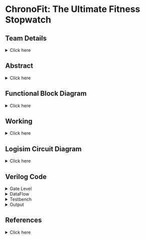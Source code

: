 # ChronoFit: The Ultimate Fitness Stopwatch

## Team Details
<details>
  <summary> Click here </summary>

  > Semester: 3rd Sem B. Tech. CSE

  > Section: S2

  > Team ID: S2-T5

  > Member-1: Atharv Rajurkar, 231CS215, atharvrajurkar.231cs215@nitk.edu.in

  > Member-2: Manish Agarwal, 231CS232, manishagarwal.231cs232@nitk.edu.in

  > Member-3: Saksham Parmar, 231CS253, sakshamparmar.231cs253@nitk.edu.in
</details>

## Abstract
<details>
  <summary>Click here</summary>
  
  ### Motivation
  
  > 
In today’s fast-paced world, maintaining a healthy lifestyle is challenging, particularly due
to the high cost of advanced fitness technology. ChronoFit helps in solving this problem by
contributing to foster a healthier, more active lifestyle in a practical and accessible manner for
college students and beyond.



 ### Problem Statement

  >
The ChronoFit project aims to develop a digital stopwatch that not only functions as a conventional lap timer but also provides fitness insights such as calorie count, heart rate estimates,
and speed tracking—all without the use of physical sensors. By utilizing average data and
user inputs (such as weight, distance covered, age, and type of activity), ChronoFit will deliver
a unique, sensor-free approach to fitness monitoring.


### Features


•  **Implementing Stopwatch with Lap Timer**:</t>   
  > Standard stopwatch functionality to track time. Ability to record and display multiple lap times.

• **Calorie Calculation**:
  > Estimates calories burned based on user inputs (weight, age, type of activity) using established formulas.
 
• **Heart Rate Estimation**:
  > Calculates estimated heart rate based on age and activity level using standard equations.

• **Speed Tracking**:
  > Calculates average speed.


</details>
  


## Functional Block Diagram
<details>
  <summary> Click here </summary>
  
 ![block_diagram](https://github.com/user-attachments/assets/8256d4ca-b630-43bc-86f8-6f9e13b05982)




</details>

## Working
<details>
  <summary>Click here</summary>

  ### Main Circuit's Working
  In this project model, users input their Weight, Resting Heart Rate(RHR) and Distance along with selecting a specific type of physical activity (namely Walking, Running or Cycling) to receive data upon certain physical attributes after performing the said activity. Once the activity is selected using a switch (which also acts as the start-stop switch for the stopwatch clock), simultaneously the sequential block of the circuit is triggered which is used to track the duration of the activity. The inputs of the users are stored in registers which relay the necessary data further to the respective modules.
  To enter the data of a new user, a reset switch is used which resets the stored values of all the registers to zero, since we have used low level trigger registers here. This allows us to change the data as we require for the new user after which we can toggle the reset switch back to zero to calculate the data for the new user.

The following components are used for the implementation of all the modules:
	
>  1) Adder
>  2) Multiplier
>  3) Multiplexer
>  4) Basic logic gates like OR, AND, NOT gates
>  5) Registers
>  6) JK flip flops

The following modules are used in the circuit: 

#### Calorie Counter
This processing unit takes time, type of activity and weight of the person as the input and provides the calories burned by the user while performing the activity. At a time only one activity can be selected. According to the activity selected, the MET(Metabolic Equivalent of Task) data is then further passed in the unit for processing. MET values are 10(1010) for running, 5(0101) for walking and 8(1000) for cycling. The ongoing time, MET and weight are multiplied together using the formula:
				
    Calorie Counter = time(seconds) * MET * weight(kgs)
The time and MET value is first passed into the 10 bit by 8 bit multiplier and then the output of this multiplier is passed along with the weight of the person to another 10 bit by 8 bit multiplier to generate the amount of Calories burned.

#### Speed Calculator
This unit takes the current time and amount of distance travelled in that time as input. In practical applications, distance can be measured in real time using a GPS sensor, however, due to the limited scope of theory for the given project, using sensors is not recommended. Therefore, we first give the total distance covered by the user as input using switches and then note the time taken by the user to cover the said distance using the stopwatch. 

The module therefore provides us with the actual speed only after the stopwatch for an activity has been turned off using the following formula. It divides the distance and time using an 8 bit by 6 bit divider circuit to generate the speed according to the formula:
				
    Speed = distance(meters)/time taken by the activity(seconds)

  The computation is done using a division circuit.

#### Heart Rate Estimator
This module takes in the initial or the Resting Heart Rate(RHR) of the user before performing the activity and outputs the heartbeat of the user after they have performed the given activity.
The inputs to the module block are: RHR, Weight and the output speed of the _Speed Calculator_ module. The output Target Heart Rate can then be computed using the following formula: 
				
    Target Heart Rate(THR) = RHR + (weight/2) + (speed/3)
It uses two division circuits and two adder circuits to generate the output.

#### Sequential
The sequential module consists of the components required for tracking down the time for which a particular activity has been performed. The inputs to the Sequential block consist of the timed activities and one reset button. The output consists of the activity which was being performed and the time for which it was being performed. 
The main component used inside the sequential block is a mod 60 counter clock. This clock is created using a 6-bit asynchronous counter produced using JK- flip flops.
The input activities are used as the start-stop switch for the counter clock such that if any of the three activities are switched on, the counter clock is activated and if all the three activites are switched to zero, then the clock is paused at whatever time has passed till then.
The reset button is used to reset the timer to zero. Also, since this is a minute timer, or a mod 60 counter, it also automatically resets back to zero when the counter reaches 60. 

The activity which was being performed for the given time is stored in a register because if we were to feed the activity inputs directly into the combinational modules for the calculations, then as soon as the input activities are toggled to zero, the data for the activities passed to the combinational circuits would turn to zero too. To overcome this difficulty, I used a rising edge register which stores the value of the activity which was being performed before the timer went back to zero. This way the value stored in the register is overwritten only when the activity input goes from 0 to 1, in which case the new activity would be stored in the register, which is then passed onto the further circuits for calculations.

![flowchart](https://github.com/user-attachments/assets/44fb8f55-8d3e-4a9c-a1df-5f3381887972)


#### Functional Table(Sample Cases)
| Seconds | RHR | Weight | Distance | Activity | Reset | Calories (Run) | Calories (Walk) | Calories (Cycle) | THR | Speed |
|:-------:|:---:|:------:|:--------:|:--------:|:-----:|:--------------:|:---------------:|:----------------:|:---:|:-----:|
|000101|0111100|1000110|1100100|100|0|11011010110|0000000000000|0000000000000|01100101|00010100|
|001000|0111100|1000110|1100100|010|0|11011010110|0101011110000|0000000000000|01100001|00000111|
|001010|0111100|1000110|1100100|001|0|11011010110|1000110000000|1010111100000|01100000|00000100|
|000001|0000000|0000000|0000000|000|1|00000000000|0000000000000|0000000000000|01010100|11111111|
</details>

<!-- Fourth Section -->
## Logisim Circuit Diagram
<details>
  <summary>Click here</summary>

#### Main Circuit Diagram
 ![ChronoFit](https://github.com/user-attachments/assets/085a8d99-86e6-448e-b190-dce732be354a)
#### Calorie Calculator Module
![CaloCalc](https://github.com/user-attachments/assets/2359c578-6ed6-4ac1-b910-b31921a7b523)
#### Speed Calculator Module
![SpeedCalc](https://github.com/user-attachments/assets/ce588654-d92e-48d2-866b-88337b47ba6d)
#### Heart Rate Estimator Module
![HRcalc](https://github.com/user-attachments/assets/76bece36-5ec0-45c7-b5df-4b1db718c326)
#### Sequential Module
![Sequential](https://github.com/user-attachments/assets/a9d8659c-8432-4afb-9ce4-52932ae8ffd8)
#### Counter Clock Used in Sequential Module 
![CounterClock](https://github.com/user-attachments/assets/e12adf79-bf0e-4bcf-a6eb-0d6a2fc1a2f0)
#### Multiplier Circuit
![Multiplier](https://github.com/user-attachments/assets/85453ef2-b4f2-4b91-a96b-4427dfe4b022)
#### Divider Circuit
![Divider](https://github.com/user-attachments/assets/885f3152-a40f-4360-981e-adc0051be0a1)
#### Processing Unit used in Divider
![ProcessUnit](https://github.com/user-attachments/assets/e67d0fe7-eec0-4678-aa54-d34cd9491acf)


</details>

<!-- Fifth Section -->
## Verilog Code
<details>
	<summary>Gate Level</summary>
	
	module full_adder(
	    input A, B, Cin,
	    output Sum, Cout
	);
	    wire AxorB, AB_and, AxorB_Cin_and;
	    
	    // Sum calculation: Sum = A ⊕ B ⊕ Cin
	    xor (AxorB, A, B);          // A ⊕ B
	    xor (Sum, AxorB, Cin);      // (A ⊕ B) ⊕ Cin
	
	    // Carry-out calculation: Cout = (A AND B) OR (Cin AND (A ⊕ B))
	    and (AB_and, A, B);                 // A AND B
	    and (AxorB_Cin_and, AxorB, Cin);    // (A ⊕ B) AND Cin
	    or (Cout, AB_and, AxorB_Cin_and);   // (A AND B) OR ((A ⊕ B) AND Cin)
	endmodule
	
	module multiplier_8bit (
	    input [7:0] A, B,
	    output [15:0] product
	);
	    wire [7:0] p0, p1, p2, p3, p4, p5, p6, p7;
	    wire [7:0] s1, s2, s3, s4, s5, s6, s7;
	    wire c1, c2, c3, c4, c5, c6, c7, c8, c9, c10, c11, c12, c13, c14, c15, c16, c17, c18;
	
	    // Partial products generation using AND gates
	    and (p0[0], A[0], B[0]); and (p0[1], A[1], B[0]); and (p0[2], A[2], B[0]); and (p0[3], A[3], B[0]);
	    and (p0[4], A[4], B[0]); and (p0[5], A[5], B[0]); and (p0[6], A[6], B[0]); and (p0[7], A[7], B[0]);
	
	    and (p1[0], A[0], B[1]); and (p1[1], A[1], B[1]); and (p1[2], A[2], B[1]); and (p1[3], A[3], B[1]);
	    and (p1[4], A[4], B[1]); and (p1[5], A[5], B[1]); and (p1[6], A[6], B[1]); and (p1[7], A[7], B[1]);
	
	    and (p2[0], A[0], B[2]); and (p2[1], A[1], B[2]); and (p2[2], A[2], B[2]); and (p2[3], A[3], B[2]);
	    and (p2[4], A[4], B[2]); and (p2[5], A[5], B[2]); and (p2[6], A[6], B[2]); and (p2[7], A[7], B[2]);
	
	    and (p3[0], A[0], B[3]); and (p3[1], A[1], B[3]); and (p3[2], A[2], B[3]); and (p3[3], A[3], B[3]);
	    and (p3[4], A[4], B[3]); and (p3[5], A[5], B[3]); and (p3[6], A[6], B[3]); and (p3[7], A[7], B[3]);
	
	    and (p4[0], A[0], B[4]); and (p4[1], A[1], B[4]); and (p4[2], A[2], B[4]); and (p4[3], A[3], B[4]);
	    and (p4[4], A[4], B[4]); and (p4[5], A[5], B[4]); and (p4[6], A[6], B[4]); and (p4[7], A[7], B[4]);
	
	    and (p5[0], A[0], B[5]); and (p5[1], A[1], B[5]); and (p5[2], A[2], B[5]); and (p5[3], A[3], B[5]);
	    and (p5[4], A[4], B[5]); and (p5[5], A[5], B[5]); and (p5[6], A[6], B[5]); and (p5[7], A[7], B[5]);
	
	    and (p6[0], A[0], B[6]); and (p6[1], A[1], B[6]); and (p6[2], A[2], B[6]); and (p6[3], A[3], B[6]);
	    and (p6[4], A[4], B[6]); and (p6[5], A[5], B[6]); and (p6[6], A[6], B[6]); and (p6[7], A[7], B[6]);
	
	    and (p7[0], A[0], B[7]); and (p7[1], A[1], B[7]); and (p7[2], A[2], B[7]); and (p7[3], A[3], B[7]);
	    and (p7[4], A[4], B[7]); and (p7[5], A[5], B[7]); and (p7[6], A[6], B[7]); and (p7[7], A[7], B[7]);
	
	    // Assigning LSB to product
	    assign product[0] = p0[0];
	
	    // Stage 1
	    full_adder fa1 (.A(p0[1]), .B(p1[0]), .Cin(1'b0), .Sum(product[1]), .Cout(c1));
	    full_adder fa2 (.A(p0[2]), .B(p1[1]), .Cin(c1), .Sum(s1[0]), .Cout(c2));
	    full_adder fa3 (.A(p0[3]), .B(p1[2]), .Cin(c2), .Sum(s1[1]), .Cout(c3));
	    full_adder fa4 (.A(p0[4]), .B(p1[3]), .Cin(c3), .Sum(s1[2]), .Cout(c4));
	    full_adder fa5 (.A(p0[5]), .B(p1[4]), .Cin(c4), .Sum(s1[3]), .Cout(c5));
	    full_adder fa6 (.A(p0[6]), .B(p1[5]), .Cin(c5), .Sum(s1[4]), .Cout(c6));
	    full_adder fa7 (.A(p0[7]), .B(p1[6]), .Cin(c6), .Sum(s1[5]), .Cout(c7));
	    full_adder fa8 (.A(1'b0), .B(p1[7]), .Cin(c7), .Sum(s1[6]), .Cout(s1[7]));
	
	        // Stage 2
	    full_adder fa9  (.A(s1[0]), .B(p2[0]), .Cin(1'b0),   .Sum(product[2]), .Cout(c8));
	    full_adder fa10 (.A(s1[1]), .B(p2[1]), .Cin(c8),    .Sum(s2[0]), .Cout(c9));
	    full_adder fa11 (.A(s1[2]), .B(p2[2]), .Cin(c9),    .Sum(s2[1]), .Cout(c10));
	    full_adder fa12 (.A(s1[3]), .B(p2[3]), .Cin(c10),   .Sum(s2[2]), .Cout(c11));
	    full_adder fa13 (.A(s1[4]), .B(p2[4]), .Cin(c11),   .Sum(s2[3]), .Cout(c12));
	    full_adder fa14 (.A(s1[5]), .B(p2[5]), .Cin(c12),   .Sum(s2[4]), .Cout(c13));
	    full_adder fa15 (.A(s1[6]), .B(p2[6]), .Cin(c13),   .Sum(s2[5]), .Cout(c14));
	    full_adder fa16 (.A(s1[7]), .B(p2[7]), .Cin(c14),   .Sum(s2[6]), .Cout(s2[7]));
	
	        // Stage 3
	    full_adder fa17 (.A(s2[0]), .B(p3[0]), .Cin(1'b0),   .Sum(product[3]), .Cout(c15));
	    full_adder fa18 (.A(s2[1]), .B(p3[1]), .Cin(c15),   .Sum(s3[0]), .Cout(c16));
	    full_adder fa19 (.A(s2[2]), .B(p3[2]), .Cin(c16),   .Sum(s3[1]), .Cout(c17));
	    full_adder fa20 (.A(s2[3]), .B(p3[3]), .Cin(c17),   .Sum(s3[2]), .Cout(c18));
	    full_adder fa21 (.A(s2[4]), .B(p3[4]), .Cin(c18),   .Sum(s3[3]), .Cout(c19));
	    full_adder fa22 (.A(s2[5]), .B(p3[5]), .Cin(c19),   .Sum(s3[4]), .Cout(c20));
	    full_adder fa23 (.A(s2[6]), .B(p3[6]), .Cin(c20),   .Sum(s3[5]), .Cout(c21));
	    full_adder fa24 (.A(s2[7]), .B(p3[7]), .Cin(c21),   .Sum(s3[6]), .Cout(s3[7]));
	
	        // Stage 4
	    full_adder fa25 (.A(s3[0]), .B(p4[0]), .Cin(1'b0),   .Sum(product[4]), .Cout(c22));
	    full_adder fa26 (.A(s3[1]), .B(p4[1]), .Cin(c22),   .Sum(s4[0]), .Cout(c23));
	    full_adder fa27 (.A(s3[2]), .B(p4[2]), .Cin(c23),   .Sum(s4[1]), .Cout(c24));
	    full_adder fa28 (.A(s3[3]), .B(p4[3]), .Cin(c24),   .Sum(s4[2]), .Cout(c25));
	    full_adder fa29 (.A(s3[4]), .B(p4[4]), .Cin(c25),   .Sum(s4[3]), .Cout(c26));
	    full_adder fa30 (.A(s3[5]), .B(p4[5]), .Cin(c26),   .Sum(s4[4]), .Cout(c27));
	    full_adder fa31 (.A(s3[6]), .B(p4[6]), .Cin(c27),   .Sum(s4[5]), .Cout(c28));
	    full_adder fa32 (.A(s3[7]), .B(p4[7]), .Cin(c28),   .Sum(s4[6]), .Cout(s4[7]));
	
	        // Stage 5
	    full_adder fa33 (.A(s4[0]), .B(p5[0]), .Cin(1'b0),   .Sum(product[5]), .Cout(c29));
	    full_adder fa34 (.A(s4[1]), .B(p5[1]), .Cin(c29),   .Sum(s5[0]), .Cout(c30));
	    full_adder fa35 (.A(s4[2]), .B(p5[2]), .Cin(c30),   .Sum(s5[1]), .Cout(c31));
	    full_adder fa36 (.A(s4[3]), .B(p5[3]), .Cin(c31),   .Sum(s5[2]), .Cout(c32));
	    full_adder fa37 (.A(s4[4]), .B(p5[4]), .Cin(c32),   .Sum(s5[3]), .Cout(c33));
	    full_adder fa38 (.A(s4[5]), .B(p5[5]), .Cin(c33),   .Sum(s5[4]), .Cout(c34));
	    full_adder fa39 (.A(s4[6]), .B(p5[6]), .Cin(c34),   .Sum(s5[5]), .Cout(c35));
	    full_adder fa40 (.A(s4[7]), .B(p5[7]), .Cin(c35),   .Sum(s5[6]), .Cout(s5[7]));
	
	        // Stage 6
	    full_adder fa41 (.A(s5[0]), .B(p6[0]), .Cin(1'b0),   .Sum(product[6]), .Cout(c36));
	    full_adder fa42 (.A(s5[1]), .B(p6[1]), .Cin(c36),   .Sum(s6[0]), .Cout(c37));
	    full_adder fa43 (.A(s5[2]), .B(p6[2]), .Cin(c37),   .Sum(s6[1]), .Cout(c38));
	    full_adder fa44 (.A(s5[3]), .B(p6[3]), .Cin(c38),   .Sum(s6[2]), .Cout(c39));
	    full_adder fa45 (.A(s5[4]), .B(p6[4]), .Cin(c39),   .Sum(s6[3]), .Cout(c40));
	    full_adder fa46 (.A(s5[5]), .B(p6[5]), .Cin(c40),   .Sum(s6[4]), .Cout(c41));
	    full_adder fa47 (.A(s5[6]), .B(p6[6]), .Cin(c41),   .Sum(s6[5]), .Cout(c42));
	    full_adder fa48 (.A(s5[7]), .B(p6[7]), .Cin(c42),   .Sum(s6[6]), .Cout(s6[7]));
	
	        // Stage 7
	    full_adder fa49 (.A(s6[0]), .B(p7[0]), .Cin(1'b0),   .Sum(product[7]), .Cout(c43));
	    full_adder fa50 (.A(s6[1]), .B(p7[1]), .Cin(c43),   .Sum(product[8]), .Cout(c44));
	    full_adder fa51 (.A(s6[2]), .B(p7[2]), .Cin(c44),   .Sum(product[9]), .Cout(c45));
	    full_adder fa52 (.A(s6[3]), .B(p7[3]), .Cin(c45),   .Sum(product[10]), .Cout(c46));
	    full_adder fa53 (.A(s6[4]), .B(p7[4]), .Cin(c46),   .Sum(product[11]), .Cout(c47));
	    full_adder fa54 (.A(s6[5]), .B(p7[5]), .Cin(c47),   .Sum(product[12]), .Cout(c48));
	    full_adder fa55 (.A(s6[6]), .B(p7[6]), .Cin(c48),   .Sum(product[13]), .Cout(c49));
	    full_adder fa56 (.A(s6[7]), .B(p7[7]), .Cin(c49),   .Sum(product[14]), .Cout(product[15]));
	    
	endmodule
	
	module adder_8bit(
	    input [7:0] A,       // 8-bit input A
	    input [7:0] B,       // 8-bit input B
	    input Cin,           // Carry-in
	    output [7:0] Sum,    // 8-bit Sum output
	    output Cout          // Carry-out
	);
	    wire [7:0] carry;    // Intermediate carries between the stages
	    
	    // First bit addition (least significant bit)
	    full_adder fa0 (
	        .A(A[0]), 
	        .B(B[0]), 
	        .Cin(Cin), 
	        .Sum(Sum[0]), 
	        .Cout(carry[0])
	    );
	    
	    // Remaining bits addition
	    genvar i;
	    generate
	        for (i = 1; i < 8; i = i + 1) begin: full_adder_stage
	            full_adder fa (
	                .A(A[i]), 
	                .B(B[i]), 
	                .Cin(carry[i-1]), 
	                .Sum(Sum[i]), 
	                .Cout(carry[i])
	            );
	        end
	    endgenerate
	
	    // Carry-out of the final adder stage
	    assign Cout = carry[7];
	endmodule
	
	module multiplier_16x8bit (
	    input [15:0] A,        // 16-bit input A (Multiplicand)
	    input [7:0] B,         // 8-bit input B (Multiplier)
	    output reg [23:0] P    // 24-bit product output (16-bit A * 8-bit B)
	);
	
	    always @(*) begin
	        // Perform direct multiplication
	        P = A * B;  // Direct multiplication
	    end
	endmodule
	
	
	module Divider_8bit (
	    input [7:0] A,       // 8-bit numerator (dividend)
	    input [7:0] B,       // 8-bit denominator (divisor)
	    output reg [7:0] Q   // 8-bit quotient
	);
	
	    always @(*) begin
	        // Check for division by zero
	        if (B == 8'b0) begin
	            Q = 8'b0;   // Set quotient to 0 in case of division by zero
	        end else begin
	            // Perform division
	            Q = A / B;  // Quotient
	        end
	    end
	
	endmodule
	
	module fitness_tracker (
	    input wire clk,          // Clock signal
	    input wire rst,          // Reset signal
	    input wire [7:0] RHR,  // 8-bit Resting heart rate
	    input wire [7:0] weight,      // 8-bit Weight input
	    input wire [7:0] age,         // 8-bit Age input
	    input wire [7:0] distance,    // 8-bit Distance input
	    input wire Run,         // Activity 1 button input
	    input wire Walk,         // Activity 2 button input
	    input wire Cycle,         // Activity 3 button input
	    output wire [7:0] seconds_Run, // Time spent on activity 1 (8-bit)
	    output wire [7:0] seconds_Walk, // Time spent on activity 2 (8-bit)
	    output wire [7:0] seconds_Cycle, // Time spent on activity 3 (8-bit)
	    output wire [23:0] calories_Run, // Calories burned in activity 1
	    output wire [23:0] calories_Walk, // Calories burned in activity 2
	    output wire [23:0] calories_Cycle, // Calories burned in activity 3
	    output wire [7:0] speed,       // Speed calculation
	    output wire [7:0] THR    // THR calculation
	);
	
	// Instantiate the stopwatch module to track time for each activity
	fitness_stopwatch stopwatch_inst (
	    .clk(clk),
	    .rst(rst),
	    .RHR(RHR),
	    .weight(weight),
	    .age(age),
	    .distance(distance),
	    .Run(Run),
	    .Walk(Walk),
	    .Cycle(Cycle),
	    .seconds_Run(seconds_Run),
	    .seconds_Walk(seconds_Walk),
	    .seconds_Cycle(seconds_Cycle)
	);
	
	// Instantiate the calorie calculator module to calculate calories burned
	calorie_calculator calorie_calc_inst (
	    .weight(weight),
	    .time_a1(seconds_Run),
	    .time_a2(seconds_Walk),
	    .time_a3(seconds_Cycle),
	    .calories_Run(calories_Run),
	    .calories_Walk(calories_Walk),
	    .calories_Cycle(calories_Cycle)
	);
	
	// Instantiate the speed calculator module to calculate the speed
	speed_calculator speed_calc_inst (
	    .distance(distance),
	    .time_a1(seconds_Run),
	    .time_a2(seconds_Walk),
	    .time_a3(seconds_Cycle),
	    .speed(speed)
	);
	
	// Instantiate the THR calculator module to calculate the THR
	THR_calculator THR_calc_inst (
	    .RHR(RHR),
	    .weight(weight),
	    .speed(speed),
	    .THR(THR)
	);
	
	endmodule
	
	
	// Stopwatch Submodule to track activity time
	module fitness_stopwatch (
	    input wire clk,
	    input wire rst,
	    input wire [7:0] RHR,
	    input wire [7:0] weight,
	    input wire [7:0] age,
	    input wire [7:0] distance,
	    input wire Run,
	    input wire Walk,
	    input wire Cycle,
	    output reg [7:0] seconds_Run,  // Time counter for activity 1
	    output reg [7:0] seconds_Walk,  // Time counter for activity 2
	    output reg [7:0] seconds_Cycle   // Time counter for activity 3
	);
	
	reg [7:0] counter_a1, counter_a2, counter_a3;
	
	always @(posedge clk or posedge rst) begin
	    if (rst) begin
	        counter_a1 <= 8'd0;
	        counter_a2 <= 8'd0;
	        counter_a3 <= 8'd0;
	        seconds_Run <= 8'd0;
	        seconds_Walk <= 8'd0;
	        seconds_Cycle <= 8'd0;
	    end else begin
	        // Activity 1 time tracking
	        if (Run) begin
	            if (counter_a1 < 8'd59)
	                counter_a1 <= counter_a1 + 1;
	            else
	                counter_a1 <= 8'd0;  // Reset counter after 59 seconds
	        end
	        seconds_Run <= counter_a1;
	
	        // Activity 2 time tracking
	        if (Walk) begin
	            if (counter_a2 < 8'd59)
	                counter_a2 <= counter_a2 + 1;
	            else
	                counter_a2 <= 8'd0;
	        end
	        seconds_Walk <= counter_a2;
	
	        // Activity 3 time tracking
	        if (Cycle) begin
	            if (counter_a3 < 8'd59)
	                counter_a3 <= counter_a3 + 1;
	            else
	                counter_a3 <= 8'd0;
	        end
	        seconds_Cycle <= counter_a3;
	    end
	end
	
	endmodule
	
	
	
	module calorie_calculator (
	    input wire [7:0] weight,       // User's weight
	    input wire [7:0] time_a1,      // Time spent on activity 1
	    input wire [7:0] time_a2,      // Time spent on activity 2
	    input wire [7:0] time_a3,      // Time spent on activity 3
	    output reg [23:0] calories_Run, // Calories burned in activity 1
	    output reg [23:0] calories_Walk, // Calories burned in activity 2
	    output reg [23:0] calories_Cycle   // Calories burned in activity 3
	);
	
	    // Constants for calorie calculation, explicitly defined as 8 bits
	    localparam [7:0] constant_a1 = 8'd10;  // Constant for activity 1
	    localparam [7:0] constant_a2 = 8'd5;  // Constant for activity 2
	    localparam [7:0] constant_a3 = 8'd8; // Constant for activity 3
	
	    wire [15:0] weight_time_a1; // Intermediate product for activity 1
	    wire [15:0] weight_time_a2; // Intermediate product for activity 2
	    wire [15:0] weight_time_a3; // Intermediate product for activity 3
	
	    // Instantiate the multipliers for the first stage (8x8 -> 16)
	    multiplier_8bit mult_a1 (
	        .A(weight),          // User's weight
	        .B(constant_a1),    // Activity 1 constant
	        .product(weight_time_a1)   // Output product for activity 1
	    );
	
	    multiplier_8bit mult_a2 (
	        .A(weight),          // User's weight
	        .B(constant_a2),    // Activity 2 constant
	        .product(weight_time_a2)   // Output product for activity 2
	    );
	
	    multiplier_8bit mult_a3 (
	        .A(weight),          // User's weight
	        .B(constant_a3),    // Activity 3 constant
	        .product(weight_time_a3)   // Output product for activity 3
	    );
	
	    // Now instantiate the second stage of multipliers (16x8 -> 24)
	    wire [23:0] final_calories_Run, final_calories_Walk, final_calories_Cycle;
	
	    multiplier_16x8bit final_mult_a1 (
	        .A(weight_time_a1),  // Intermediate product (16 bits)
	        .B(time_a1),         // Time spent on activity 1 (8 bits)
	        .P(final_calories_Run) // Final calories burned in activity 1 (24 bits)
	    );
	
	    multiplier_16x8bit final_mult_a2 (
	        .A(weight_time_a2),  // Intermediate product (16 bits)
	        .B(time_a2),         // Time spent on activity 2 (8 bits)
	        .P(final_calories_Walk) // Final calories burned in activity 2 (24 bits)
	    );
	
	    multiplier_16x8bit final_mult_a3 (
	        .A(weight_time_a3),  // Intermediate product (16 bits)
	        .B(time_a3),         // Time spent on activity 3 (8 bits)
	        .P(final_calories_Cycle) // Final calories burned in activity 3 (24 bits)
	    );
	
	    // Assign the final calories to the outputs
	    always @(*) begin
	        calories_Run = final_calories_Run; // Calories burned in activity 1
	        calories_Walk = final_calories_Walk; // Calories burned in activity 2
	        calories_Cycle = final_calories_Cycle; // Calories burned in activity 3
	    end
	
	endmodule
	
	module speed_calculator (
	    input wire [7:0] distance,    // Distance travelled
	    input wire [7:0] time_a1,     // Time spent on activity 1
	    input wire [7:0] time_a2,     // Time spent on activity 2
	    input wire [7:0] time_a3,     // Time spent on activity 3
	    output reg [7:0] speed        // Calculated speed (distance / time)
	);
	
	    wire [7:0] time_sum_1;  // Intermediate sum of time_a1 + time_a2
	    wire [7:0] total_time;   // Total time (time_sum_1 + time_a3)
	    wire [7:0] final_speed;
	
	    // Instantiate the first adder (time_a1 + time_a2) with carry-in as 0
	    adder_8bit adder1 (
	        .A(time_a1),
	        .B(time_a2),
	        .Cin(1'b0),         // Carry-in set to 0
	        .Sum(time_sum_1),
	        .Cout()             // Unused carry-out
	    );
	
	    // Instantiate the second adder (time_sum_1 + time_a3) with carry-in as 0
	    adder_8bit adder2 (
	        .A(time_sum_1),
	        .B(time_a3),
	        .Cin(1'b0),         // Carry-in set to 0
	        .Sum(total_time),
	        .Cout()             // Unused carry-out
	    );
	
	    Divider_8bit distance_time (
	        .A(distance),
	        .B(total_time),
	        .Q(final_speed)
	    );
	    // Always block to calculate the speed
	    always @(*) begin
	        // Check if total_time is non-zero to avoid division by zero
	        if (total_time > 0) begin
	            speed = final_speed;  // Calculate speed (distance / total_time)
	        end else begin
	            speed = 8'd0;  // Set speed to zero if no time has been recorded
	        end
	    end
	
	endmodule
	
	
	module THR_calculator (
	    input wire [7:0] RHR,   // Resting heart rate
	    input wire [7:0] weight,        // Weight of the user
	    input wire [7:0] speed,         // Speed of the user
	    output reg [7:0] THR      // Calculated THR
	);
	
	    wire [7:0] weight_contribution;
	    wire [7:0] speed_contribution;
	    wire [7:0] weight_speed;
	    wire [7:0] THR_final;
	
	    // Instantiate multiplier for weight contribution
	    Divider_8bit weight_divider (
	        .A(weight),
	        .B(8'd2),
	        .Q(weight_contribution)
	    );
	
	    // Instantiate multiplier for speed contribution
	    Divider_8bit speed_divider (
	        .A(speed),
	        .B(8'd3),
	        .Q(speed_contribution)
	    );
	
	    adder_8bit contributor_adder(
	        .A(weight_contribution),
	        .B(speed_contribution),
	        .Cin(1'b0),         // Carry-in set to 0
	        .Sum(weight_speed),
	        .Cout()  
	    );
	
	    adder_8bit THR_adder(
	        .A(RHR),
	        .B(weight_speed),
	        .Cin(1'b0),         // Carry-in set to 0
	        .Sum(THR_final),
	        .Cout()  
	    );
	    always @(*) begin
	        // Calculate THR using contributions and resting heart rate
	        THR = THR_final;
	    end
	
	endmodule

</details>

<details>
  <summary>DataFlow</summary>
	

	module fitness_tracker (
	    input wire clk,          // Clock signal
	    input wire rst,          // Reset signal
	    input wire [7:0] RHR,  // 8-bit Resting heart rate
	    input wire [7:0] weight,      // 8-bit Weight input
	    input wire [7:0] age,         // 8-bit Age input
	    input wire [7:0] distance,    // 8-bit Distance input
	    input wire Run,         // Activity 1 button input
	    input wire Walk,         // Activity 2 button input
	    input wire Cycle,         // Activity 3 button input
	    output wire [7:0] seconds_Run, // Time spent on activity 1 (8-bit)
	    output wire [7:0] seconds_Walk, // Time spent on activity 2 (8-bit)
	    output wire [7:0] seconds_Cycle, // Time spent on activity 3 (8-bit)
	    output wire [23:0] calories_Run, // Calories burned in activity 1
	    output wire [23:0] calories_Walk, // Calories burned in activity 2
	    output wire [23:0] calories_Cycle, // Calories burned in activity 3
	    output wire [7:0] speed,       // Speed calculation
	    output wire [7:0] THR    // Heartbeat calculation
	);
	
	// Instantiate the stopwatch module to track time for each activity
	fitness_stopwatch stopwatch_inst (
	    .clk(clk),
	    .rst(rst),
	    .RHR(RHR),
	    .weight(weight),
	    .age(age),
	    .distance(distance),
	    .Run(Run),
	    .Walk(Walk),
	    .Cycle(Cycle),
	    .seconds_Run(seconds_Run),
	    .seconds_Walk(seconds_Walk),
	    .seconds_Cycle(seconds_Cycle)
	);
	
	// Instantiate the calorie calculator module to calculate calories burned
	calorie_calculator calorie_calc_inst (
	    .weight(weight),
	    .time_Run(seconds_Run),
	    .time_Walk(seconds_Walk),
	    .time_Cycle(seconds_Cycle),
	    .calories_Run(calories_Run),
	    .calories_Walk(calories_Walk),
	    .calories_Cycle(calories_Cycle)
	);
	
	// Instantiate the speed calculator module to calculate the speed
	speed_calculator speed_calc_inst (
	    .distance(distance),
	    .time_Run(seconds_Run),
	    .time_Walk(seconds_Walk),
	    .time_Cycle(seconds_Cycle),
	    .speed(speed)
	);
	
	// Instantiate the heartbeat calculator module to calculate the heartbeat
	heartbeat_calculator heartbeat_calc_inst (
	    .RHR(RHR),
	    .weight(weight),
	    .speed(speed),
	    .THR(THR)
	);
	
	endmodule
	
	
	// Stopwatch Submodule to track activity time
	module fitness_stopwatch (
	    input wire clk,
	    input wire rst,
	    input wire [7:0] RHR,
	    input wire [7:0] weight,
	    input wire [7:0] age,
	    input wire [7:0] distance,
	    input wire Run,
	    input wire Walk,
	    input wire Cycle,
	    output reg [7:0] seconds_Run,  // Time counter for activity 1
	    output reg [7:0] seconds_Walk,  // Time counter for activity 2
	    output reg [7:0] seconds_Cycle   // Time counter for activity 3
	);
	
	reg [7:0] counter_Run, counter_Walk, counter_Cycle;
	
	always @(posedge clk or posedge rst) begin
	    if (rst) begin
	        counter_Run <= 8'd0;
	        counter_Walk <= 8'd0;
	        counter_Cycle <= 8'd0;
	        seconds_Run <= 8'd0;
	        seconds_Walk <= 8'd0;
	        seconds_Cycle <= 8'd0;
	    end else begin
	        // Activity 1 time tracking
	        if (Run) begin
	            if (counter_Run < 8'd59)
	                counter_Run <= counter_Run + 1;
	            else
	                counter_Run <= 8'd0;  // Reset counter after 59 seconds
	        end
	        seconds_Run <= counter_Run;
	
	        // Activity 2 time tracking
	        if (Walk) begin
	            if (counter_Walk < 8'd59)
	                counter_Walk <= counter_Walk + 1;
	            else
	                counter_Walk <= 8'd0;
	        end
	        seconds_Walk <= counter_Walk;
	
	        // Activity 3 time tracking
	        if (Cycle) begin
	            if (counter_Cycle < 8'd59)
	                counter_Cycle <= counter_Cycle + 1;
	            else
	                counter_Cycle <= 8'd0;
	        end
	        seconds_Cycle <= counter_Cycle;
	    end
	end
	
	endmodule
	
	
	// Calorie Calculator Submodule
	module calorie_calculator (
	    input wire [7:0] weight,       // User's weight
	    input wire [7:0] time_Run,      // Time spent on activity 1
	    input wire [7:0] time_Walk,      // Time spent on activity 2
	    input wire [7:0] time_Cycle,      // Time spent on activity 3
	    output reg [23:0] calories_Run, // Calories burned in activity 1
	    output reg [23:0] calories_Walk, // Calories burned in activity 2
	    output reg [23:0] calories_Cycle  // Calories burned in activity 3
	);
	
	// Constants for calorie calculation
	localparam MET_Run = 10;
	localparam MET_Walk = 5;
	localparam MET_Cycle = 8;
	
	always @(*) begin
	    // Calorie calculation for each activity
	    calories_Run = MET_Run * weight * time_Run;
	    calories_Walk = MET_Walk * weight * time_Walk;
	    calories_Cycle = MET_Cycle * weight * time_Cycle;
	end
	
	endmodule
	
	
	// Speed Calculator Submodule
	module speed_calculator (
	    input wire [7:0] distance,    // Distance travelled
	    input wire [7:0] time_Run,     // Time spent on activity 1
	    input wire [7:0] time_Walk,     // Time spent on activity 2
	    input wire [7:0] time_Cycle,     // Time spent on activity 3
	    output reg [7:0] speed       // Calculated speed (distance / time)
	);
	
	reg [7:0] total_time;  // Total time spent across all activities
	
	always @(*) begin
	    total_time = time_Run + time_Walk + time_Cycle;  // Total time spent in all activities
	    
	    // Check if total_time is non-zero to avoid division by zero
	    if (total_time > 0) begin
	        speed = distance / total_time;  // Calculate speed (distance/time)
	    end else begin
	        speed = 7'd0;  // Set speed to zero if no time has been recorded
	    end
	end
	
	endmodule
	
	
	// Heartbeat Calculator Submodule
	module heartbeat_calculator (
	    input wire [7:0] RHR,   // Resting heart rate
	    input wire [7:0] weight,       // Weight of the user
	    input wire [7:0] speed,       // Speed of the user
	    output reg [7:0] THR    // Calculated heartbeat
	);
	
	// Fixed-point multiplication constants for weight and speed contributions
	localparam weight_factor = 5;  // Approximation for 0.5 * weight (scaled up by 10)
	localparam speed_factor = 3;   // Approximation for 0.3 * speed (scaled up by 10)
	
	always @(*) begin
	    // Heartbeat calculation: hr_resting + (0.5 * weight) + (0.3 * speed)
	    THR = RHR + (weight * weight_factor) / 10 + (speed * speed_factor) / 10;
	end
	
	endmodule

</details>
<details>
	<summary>Testbench</summary>

	module tb_fitness_tracker;

	// Inputs
	reg clk;
	reg rst;
	reg [7:0] RHR;
	reg [7:0] weight;
	reg [7:0] age;
	reg [7:0] distance;
	reg Run;
	reg Walk;
	reg Cycle;
	
	// Outputs
	wire [7:0] seconds_Run;
	wire [7:0] seconds_Walk;
	wire [7:0] seconds_Cycle;
	wire [23:0] calories_Run;
	wire [23:0] calories_Walk;
	wire [23:0] calories_Cycle;
	wire [7:0] speed;
	wire [7:0] THR;
	
	// Instantiate the Unit Under Test (UUT)
	fitness_tracker uut (
	    .clk(clk),
	    .rst(rst),
	    .RHR(RHR),
	    .weight(weight),
	    .age(age),
	    .distance(distance),
	    .Run(Run),
	    .Walk(Walk),
	    .Cycle(Cycle),
	    .seconds_Run(seconds_Run),
	    .seconds_Walk(seconds_Walk),
	    .seconds_Cycle(seconds_Cycle),
	    .calories_Run(calories_Run),
	    .calories_Walk(calories_Walk),
	    .calories_Cycle(calories_Cycle),
	    .speed(speed),
	    .THR(THR)
	);
	
	// Clock generation
	always #10 clk = ~clk;
	
	initial begin
	    // Initialize Inputs
	    clk = 0;
	    rst = 1;
	    RHR = 8'd60;  // Initial heart rate
	    weight = 8'd70;      // Weight in kg
	    distance = 8'd100;   // Distance in meters
	    Run = 0;
	    Walk = 0;
	    Cycle = 0;
	
	    // Reset the system
	    #10 rst = 0;
	
	    // Test case 1
	    #20 Run = 1;
	    #100 Run = 0;
	
	    // Test case 2
	    #20 Walk = 1;
	    #150 Walk = 0;
	
	    // Test case 3
	    #20 Cycle = 1;
	    #200 Cycle = 0;
	
	
	    #20 $display("Average Speed:%d m/s", distance/(seconds_Run+seconds_Walk+seconds_Cycle));
	    #20 $display("Total Time: %d sec", (seconds_Run+seconds_Walk+seconds_Cycle));
	    // End simulation after testing
	    #100 $finish;
	end
	
	// Monitor output for stopwatch, calorie calculation, speed, and THR
	
	initial begin
	    $monitor("Time: %0t | Run: %b | Walk: %b | Cycle: %b | Sec_Run: %d | calories_Run: %d | Sec_Walk: %d | calories_Walk: %d | Sec_Cycle: %d | calories_Cycle: %d | Speed: %d | THR: %d", 
	             $time, Run, Walk, Cycle, seconds_Run, calories_Run, seconds_Walk, calories_Walk, seconds_Cycle, calories_Cycle, speed, THR);
	end
	
	endmodule
</details>
<details>
	<summary>Output</summary>
	<img width="965" alt="Screenshot 2024-10-17 at 2 58 03 AM" src="https://github.com/user-attachments/assets/d728ad3f-ab67-4b9f-a082-aa2fb87aeae1">

</details>

## References
<details>
  <summary>Click here</summary>
  
>[r1, ] 555 Timer IC Pin Diagram, Circuit, Working, Datasheet, Modes — electronicsforu.com.
> https://www.electronicsforu.com/technology-trends/learn-electronics/555-timer-working-specifications.

  > [gee, ] Shift Registers in Digital Logic - GeeksforGeeks — geeksforgeeks.org.                
> https://www.geeksforgeeks.org/shift-registers-in-digital-logic/.

  > [Kaminski, ] Kaminski, J. Metabolic Equivalents: What Are They & How to Calculate Them — NASM — blog.nasm.org.
> https://blog.nasm.org/metabolic-equivalents-for-weight-loss:

  > [WatElectronics, ] WatElectronics. Binary Division : Truth Table, Rules of Division & Examples
— watelectronics.com.
> https://www.watelectronics.com/binary-division/.

   
</details>




